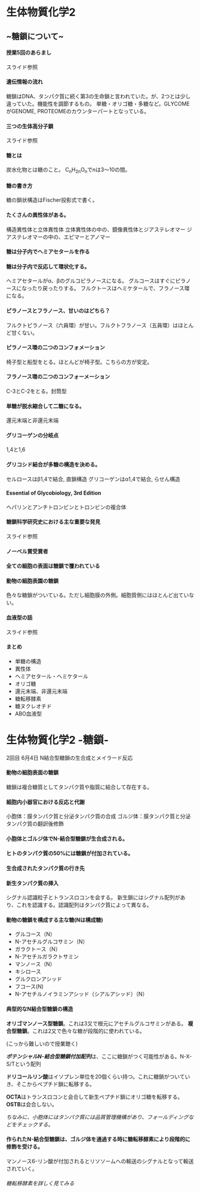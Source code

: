 # 生体物質化学2
## ~糖鎖について~
#### 授業5回のあらまし
スライド参照
#### 遺伝情報の流れ
糖鎖はDNA、タンパク質に続く第3の生命鎖と言われていた。が、2つとは少し違っていた。機能性を調節するもの。
単糖・オリゴ糖・多糖など。GLYCOMEがGENOME, PROTEOMEのカウンターパートとなっている。

#### 三つの生体高分子鎖
スライド参照

#### 糖とは
炭水化物とは糖のこと。
C<sub>n</sub>H<sub>2n</sub>O<sub>n</sub>でnは3〜10の間。

#### 糖の書き方
糖の鎖状構造はFischer投影式で書く。

#### たくさんの異性体がある。
構造異性体と立体異性体
立体異性体の中の、鏡像異性体とジアステレオマー
ジアステレオマーの中の、エピマーとアノマー

#### 糖は分子内でヘミアセタールを作る

#### 糖は分子内で反応して環状化する。
ヘミアセタールがα、βのグルコピラノースになる。
グルコースはすぐにピラノースになったり戻ったりする。
フルクトースはヘミケタールで、フラノース環になる。

#### ピラノースとフラノース、甘いのはどちら？
フルクトピラノース（六員環）が甘い。フルクトフラノース（五員環）はほとんど甘くない。

#### ピラノース環の二つのコンフォメーション
椅子型と船型をとる。ほとんどが椅子型。こちらの方が安定。

#### フラノース環の二つのコンフォーメーション
C-3とC-2をとる。封筒型

#### 単糖が脱水縮合して二糖になる。
還元末端と非還元末端

#### グリコーゲンの分岐点
1,4と1,6

#### グリコシド結合が多糖の構造を決める。
セルロースはβ1,4で結合, 直鎖構造
グリコーゲンはα1,4で結合, らせん構造

#### Essential of Glycobiology, 3rd Edition
ヘパリンとアンチトロンビンとトロンビンの複合体

#### 糖鎖科学研究史における主な重要な発見
スライド参照

#### ノーベル賞受賞者

#### 全ての細胞の表面は糖鎖で覆われている

#### 動物の細胞表園の糖鎖
色々な糖鎖がついている。ただし細胞膜の外側。細胞質側にはほとんど出ていない。

#### 血液型の話
スライド参照

#### まとめ
* 単糖の構造
* 異性体
* ヘミアセタール・ヘミケタール
* オリゴ糖
* 還元末端、非還元末端
* 糖転移酵素
* 糖ヌクレオチド
* ABO血液型


# 生体物質化学2 -糖鎖-
2回目 6月4日
N結合型糖鎖の生合成とメイラード反応

#### 動物の細胞表面の糖鎖
糖鎖は複合糖質としてタンパク質や脂質に結合して存在する。

#### 細胞内小器官における反応と代謝
小胞体：膜タンパク質と分泌タンパク質の合成
ゴルジ体：膜タンパク質と分泌タンパク質の翻訳後修飾

#### 小胞体とゴルジ体でN-結合型糖鎖が生合成される。
#### ヒトのタンパク質の50%には糖鎖が付加されている。
#### 生合成されたタンパク質の行き先
#### 新生タンパク質の挿入
シグナル認識粒子とトランスロコンを会する。
新生鎖にはシグナル配列があり、これを認識する。認識配列はタンパク質によって異なる。
#### 動物の糖鎖を構成する主な糖(Nは構成糖)
* グルコース（N）
* N-アセチルグルコサミン（N）
* ガラクトース（N）
* N-アセチルガラクトサミン
* マンノース（N）
* キシロース
* グルクロンアシッド
* フコース(N)
* N-アセチルノイラミンアシッド（シアルアシッド）（N）

#### 典型的なN結合型糖鎖の構造
**オリゴマンノース型糖鎖**。これは3又で根元にアセチルグルコサミンがある。
**複合型糖鎖**。これは2又で色々な糖が段階的に使われている。

(こっから難しいので授業聴く)

***ポテンシャルN-結合型糖鎖付加配列***は、ここに糖鎖がつく可能性がある。N-X-S/Tという配列

**ドリコールリン酸**はイソプレン単位を20個くらい持つ。これに糖鎖がついていき、そこからペプチド鎖に転移する。

**OCTA**はトランスロコンと会合して新生ペプチド鎖にオリゴ糖を転移する。**OSTB**は会合しない。

*ちなみに、小胞体にはタンパク質には品質管理機構があり、フォールディングなどをチェックする。*

#### 作られたN-結合型糖鎖は、ゴルジ体を通過する時に糖転移酵素により段階的に修飾を受ける。

マンノース6-リン酸が付加されるとリソソームへの輸送のシグナルとなって輸送されていく。

###### 糖転移酵素を詳しく見てみる
